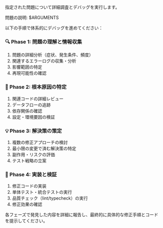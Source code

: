 指定された問題について詳細調査とデバッグを実行します。

問題の説明: $ARGUMENTS

以下の手順で体系的にデバッグを進めてください：

### 🔍 Phase 1: 問題の理解と情報収集
1. 問題の詳細分析（症状、発生条件、頻度）
2. 関連するエラーログの収集・分析
3. 影響範囲の特定
4. 再現可能性の確認

### 🔧 Phase 2: 根本原因の特定
1. 関連コードの詳細レビュー
2. データフローの追跡
3. 依存関係の確認
4. 設定・環境要因の検証

### 💡 Phase 3: 解決策の策定
1. 複数の修正アプローチの検討
2. 最小限の変更で済む解決策の特定
3. 副作用・リスクの評価
4. テスト戦略の立案

### 🚀 Phase 4: 実装と検証
1. 修正コードの実装
2. 単体テスト・統合テストの実行
3. 品質チェック（lint/typecheck）の実行
4. 修正効果の確認

各フェーズで発見した内容を詳細に報告し、最終的に具体的な修正手順とコードを提示してください。